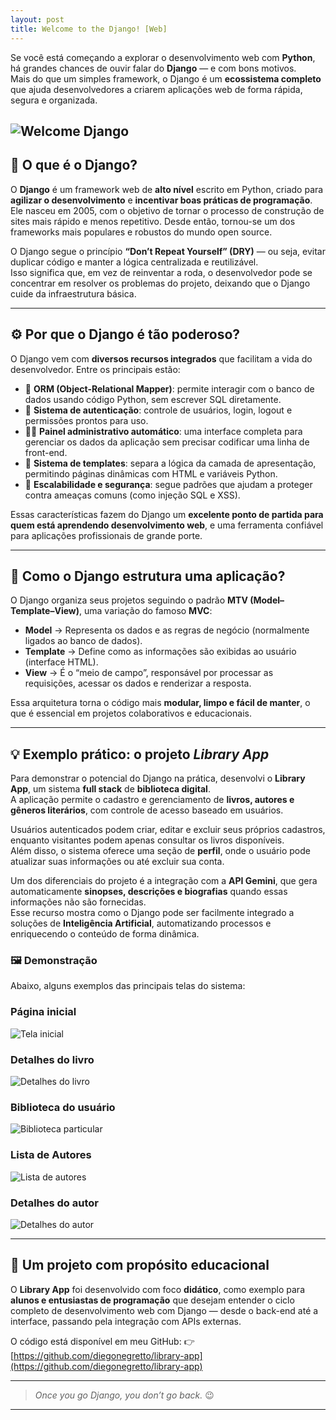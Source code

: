 ```yaml
---
layout: post
title: Welcome to the Django! [Web]
---
```


Se você está começando a explorar o desenvolvimento web com **Python**, há grandes chances de ouvir falar do **Django** — e com bons motivos.  
Mais do que um simples framework, o Django é um **ecossistema completo** que ajuda desenvolvedores a criarem aplicações web de forma rápida, segura e organizada.

![Welcome Django](/img/welcome-django.png)
---

## 🧩 O que é o Django?

O **Django** é um framework web de **alto nível** escrito em Python, criado para **agilizar o desenvolvimento** e **incentivar boas práticas de programação**.  
Ele nasceu em 2005, com o objetivo de tornar o processo de construção de sites mais rápido e menos repetitivo. Desde então, tornou-se um dos frameworks mais populares e robustos do mundo open source.

O Django segue o princípio **“Don’t Repeat Yourself” (DRY)** — ou seja, evitar duplicar código e manter a lógica centralizada e reutilizável.  
Isso significa que, em vez de reinventar a roda, o desenvolvedor pode se concentrar em resolver os problemas do projeto, deixando que o Django cuide da infraestrutura básica.

---

## ⚙️ Por que o Django é tão poderoso?

O Django vem com **diversos recursos integrados** que facilitam a vida do desenvolvedor. Entre os principais estão:

- 🧱 **ORM (Object-Relational Mapper)**: permite interagir com o banco de dados usando código Python, sem escrever SQL diretamente.  
- 🔐 **Sistema de autenticação**: controle de usuários, login, logout e permissões prontos para uso.  
- 🧑‍💻 **Painel administrativo automático**: uma interface completa para gerenciar os dados da aplicação sem precisar codificar uma linha de front-end.  
- 🧩 **Sistema de templates**: separa a lógica da camada de apresentação, permitindo páginas dinâmicas com HTML e variáveis Python.  
- 🚀 **Escalabilidade e segurança**: segue padrões que ajudam a proteger contra ameaças comuns (como injeção SQL e XSS).  

Essas características fazem do Django um **excelente ponto de partida para quem está aprendendo desenvolvimento web**, e uma ferramenta confiável para aplicações profissionais de grande porte.

---

## 🧠 Como o Django estrutura uma aplicação?

O Django organiza seus projetos seguindo o padrão **MTV (Model–Template–View)**, uma variação do famoso **MVC**:

- **Model** → Representa os dados e as regras de negócio (normalmente ligados ao banco de dados).  
- **Template** → Define como as informações são exibidas ao usuário (interface HTML).  
- **View** → É o “meio de campo”, responsável por processar as requisições, acessar os dados e renderizar a resposta.

Essa arquitetura torna o código mais **modular, limpo e fácil de manter**, o que é essencial em projetos colaborativos e educacionais.

---

## 💡 Exemplo prático: o projeto *Library App*

Para demonstrar o potencial do Django na prática, desenvolvi o **Library App**, um sistema **full stack** de **biblioteca digital**.  
A aplicação permite o cadastro e gerenciamento de **livros, autores e gêneros literários**, com controle de acesso baseado em usuários.

Usuários autenticados podem criar, editar e excluir seus próprios cadastros, enquanto visitantes podem apenas consultar os livros disponíveis.  
Além disso, o sistema oferece uma seção de **perfil**, onde o usuário pode atualizar suas informações ou até excluir sua conta.

Um dos diferenciais do projeto é a integração com a **API Gemini**, que gera automaticamente **sinopses, descrições e biografias** quando essas informações não são fornecidas.  
Esse recurso mostra como o Django pode ser facilmente integrado a soluções de **Inteligência Artificial**, automatizando processos e enriquecendo o conteúdo de forma dinâmica.

### 🖼️ Demonstração

Abaixo, alguns exemplos das principais telas do sistema:

### Página inicial
![Tela inicial](/img/home.png)

### Detalhes do livro
![Detalhes do livro](/img/book_detail.png)

### Biblioteca do usuário
![Biblioteca particular](/img/user_library.png)

### Lista de Autores
![Lista de autores](/img/authors.png)

### Detalhes do autor
![Detalhes do autor](/img/author_detail.png)

---

## 🎯 Um projeto com propósito educacional

O **Library App** foi desenvolvido com foco **didático**, como exemplo para **alunos e entusiastas de programação** que desejam entender o ciclo completo de desenvolvimento web com Django — desde o back-end até a interface, passando pela integração com APIs externas.

O código está disponível em meu GitHub: 
👉 [https://github.com/diegonegretto/library-app](https://github.com/diegonegretto/library-app)

---

> *Once you go Django, you don’t go back.* 😉

---

